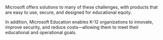 Microsoft offers solutions to many of these challenges, with products that are easy to use, secure, and designed for educational equity.

In addition, Microsoft Education enables K-12 organizations to innovate, improve security, and reduce costs—allowing them to meet their educational and operational goals.
